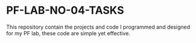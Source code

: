 # PF-LAB-NO-04-TASKS
This repository contain the projects and code I programmed and designed for my PF lab, these code are simple yet effective.
